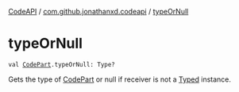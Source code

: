 [CodeAPI](../index.md) / [com.github.jonathanxd.codeapi](index.md) / [typeOrNull](.)

# typeOrNull

`val `[`CodePart`](-code-part/index.md)`.typeOrNull: Type?`

Gets the type of [CodePart](-code-part/index.md) or null if receiver is not a [Typed](../com.github.jonathanxd.codeapi.base/-typed/index.md) instance.

